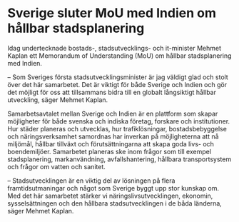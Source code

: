 # Sverige sluter MoU med Indien om hållbar stadsplanering

Idag undertecknade bostads-, stadsutvecklings- och it-minister Mehmet Kaplan ett Memorandum of Understanding (MoU) om hållbar stadsplanering med Indien.

– Som Sveriges första stadsutvecklingsminister är jag väldigt glad och stolt över det här samarbetet. Det är viktigt för både Sverige och Indien och gör det möjligt för oss att tillsammans bidra till en globalt långsiktigt hållbar utveckling, säger Mehmet Kaplan.

Samarbetsavtalet mellan Sverige och Indien är en plattform som skapar möjligheter för både svenska och indiska företag, forskare och institutioner. Hur städer planeras och utvecklas, hur trafiklösningar, bostadsbebyggelse och näringsverksamhet samordnas har inverkan på möjligheterna att nå miljömål, hållbar tillväxt och förutsättningarna att skapa goda livs- och boendemiljöer. Samarbetet planeras ske inom frågor som till exempel stadsplanering, markanvändning, avfallshantering, hållbara transportsystem och frågor om vatten och sanitet.

– Stadsutvecklingen är en viktig del av lösningen på flera framtidsutmaningar och något som Sverige byggt upp stor kunskap om. Med det här samarbetet stärker vi näringslivsutvecklingen, ekonomin, sysselsättningen och den hållbara stadsutvecklingen i de båda länderna, säger Mehmet Kaplan.

